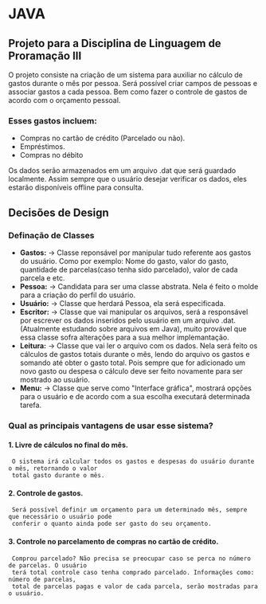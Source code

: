 # JAVA
## Projeto para a Disciplina  de  Linguagem de Proramação III
O projeto consiste na criação de um sistema para auxiliar no cálculo de gastos durante o mês por pessoa.
Será possível criar campos de pessoas e associar gastos a cada pessoa. Bem como fazer o controle de gastos de acordo com o orçamento pessoal.

### Esses gastos incluem:
* Compras no cartão de crédito (Parcelado ou não).
* Empréstimos.
* Compras no débito

Os dados serão armazenados em um arquivo .dat que será guardado localmente. Assim sempre que o usuário desejar verificar os dados, eles estarão
disponíveis offline para consulta.

## Decisões de Design
### Definação de Classes
* **Gastos:**  -> Classe reponsável por manipular tudo referente aos gastos do usuário. Como por exemplo: Nome do gasto, valor do gasto, quantidade de parcelas(caso tenha sido parcelado), valor de cada parcela e etc.
* **Pessoa:** -> Candidata para ser uma classe abstrata. Nela é feito o molde para a criação do perfil do usuário.
*  **Usuário:** -> Classe que herdará Pessoa, ela será especificada.
*  **Escritor:** -> Classe que vai manipular os arquivos, será a responsável por escrever os dados inseridos pelo usuário em um arquivo .dat. (Atualmente estudando sobre arquivos em Java), muito provável que essa classe sofra alterações para a sua melhor implemantação.
*   **Leitura:** -> Classe que vai ler o arquivo com os dados. Nela será feito os cálculos de gastos totais durante o mês, lendo do arquivo os gastos e somando até obter o gasto total. Pois sempre que for adicionado um novo gasto ou despesa o cálculo deve ser feito novamente para ser mostrado ao usuário.
*   **Menu:** -> Classe que serve como "Interface gráfica", mostrará opções para o usuário e de acordo com a sua escolha executará determinada tarefa.

### Qual as principais vantagens de usar esse sistema?

#### 1. Livre de cálculos no final do mês.

     O sistema irá calcular todos os gastos e despesas do usuário durante o mês, retornando o valor 
     total gasto durante o mês.
#### 2. Controle de gastos.
    
     Será possível definir um orçamento para um determinado mês, sempre que necessário o usuário pode
     conferir o quanto ainda pode ser gasto do seu orçamento.
#### 3. Controle no parcelamento de compras no cartão de crédito.
     Comprou parcelado? Não precisa se preocupar caso se perca no número de parcelas. O usuário 
     terá total controle caso tenha comprado parcelado. Informações como: número de parcelas, 
     total de parcelas pagas e valor de cada parcela, serão mostradas para o usuário.
    

